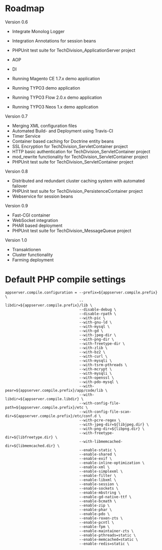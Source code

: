 # Roadmap

Version 0.6

* Integrate Monolog Logger
* Integration Annotations for session beans
* PHPUnit test suite for TechDivision_ApplicationServer project
* AOP
* DI

* Running Magento CE 1.7.x demo application
* Running TYPO3 demo application
* Running TYPO3 Flow 2.0.x demo application
* Running TYPO3 Neos 1.x demo application

Version 0.7

* Merging XML configuration files
* Automated Build- and Deployment using Travis-CI
* Timer Service
* Container based caching for Doctrine entity beans
* SSL Encryption for TechDivision_ServletContainer project
* HTTP basic authentication for TechDivision_ServletContainer project
* mod_rewrite functionality for TechDivision_ServletContainer project
* PHPUnit test suite for TechDivision_ServletContainer project

Version 0.8

* Distributed and redundant cluster caching system with automated failover
* PHPUnit test suite for TechDivision_PersistenceContainer project
* Webservice for session beans

Version 0.9

* Fast-CGI container
* WebSocket integration
* PHAR based deployment
* PHPUnit test suite for TechDivision_MessageQueue project

Version 1.0

* Transaktionen
* Cluster functionality
* Farming deployment

# Default PHP compile settings
	
```
appserver.compile.configuration = --prefix=${appserver.compile.prefix} \
								  --libdir=${appserver.compile.prefix}/lib \
								  --disable-debug \
								  --disable-rpath \
								  --with-pic \
								  --with-gnu-ld \
								  --with-mysql \
								  --with-gd \
								  --with-jpeg-dir \
								  --with-png-dir \
								  --with-freetype-dir \
								  --with-zlib \
								  --with-bz2 \
								  --with-curl \
			 					  --with-mysqli \
								  --with-tsrm-pthreads \
								  --with-mcrypt \
								  --with-mysqli \
								  --with-openssl \
								  --with-pdo-mysql \
								  --with-pear=${appserver.compile.prefix}/app/code/lib \
								  --with-libdir=${appserver.compile.libdir} \
								  --with-config-file-path=${appserver.compile.prefix}/etc \
								  --with-config-file-scan-dir=${appserver.compile.prefix}/etc/conf.d \
								  --with-pcre-regex \
								  --with-jpeg-dir=${libjpeg.dir} \
								  --with-png-dir=${libpng.dir} \
								  --with-freetype-dir=${libfreetype.dir} \
								  --with-libmemcached-dir=${libmemcached.dir} \
								  --enable-static \
								  --enable-shared \
								  --enable-exif \
								  --enable-inline-optimization \
								  --enable-xml \
								  --enable-simplexml \
								  --enable-filter \
								  --enable-libxml \
								  --enable-session \
								  --enable-sockets \
								  --enable-mbstring \
								  --enable-gd-native-ttf \
								  --enable-bcmath \
								  --enable-zip \
								  --enable-phar \
								  --enable-pdo \
								  --enable-roxen-zts \
								  --enable-pcntl \
								  --enable-fpm \
								  --enable-maintainer-zts \
								  --enable-pthreads=static \
								  --enable-memcached=static \
								  --enable-redis=static \
```